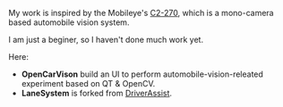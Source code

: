 My work is inspired by the Mobileye's [C2-270](http://www.mobileye.com/products/mobileye-c2-series/mobileye-c2-270/), which is a mono-camera based automobile vision system.

I am just a beginer, so I haven't done much work yet.

Here:

 * **OpenCarVison** build an UI to perform automobile-vision-releated experiment based on QT & OpenCV.
 * **LaneSystem** is forked from [DriverAssist](https://github.com/Marcello-LI/DriverAssist).
